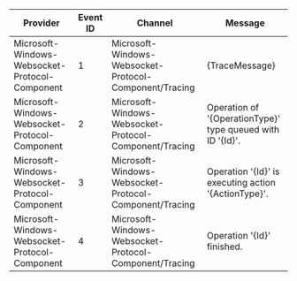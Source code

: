 Provider                                        |  Event ID  |  Channel                                                 |  Message
------------------------------------------------|------------|----------------------------------------------------------|------------------------------------------------------------
Microsoft-Windows-Websocket-Protocol-Component  |  1         |  Microsoft-Windows-Websocket-Protocol-Component/Tracing  |  {TraceMessage}
Microsoft-Windows-Websocket-Protocol-Component  |  2         |  Microsoft-Windows-Websocket-Protocol-Component/Tracing  |  Operation of '{OperationType}' type queued with ID '{Id}'.
Microsoft-Windows-Websocket-Protocol-Component  |  3         |  Microsoft-Windows-Websocket-Protocol-Component/Tracing  |  Operation '{Id}' is executing action '{ActionType}'.
Microsoft-Windows-Websocket-Protocol-Component  |  4         |  Microsoft-Windows-Websocket-Protocol-Component/Tracing  |  Operation '{Id}' finished.